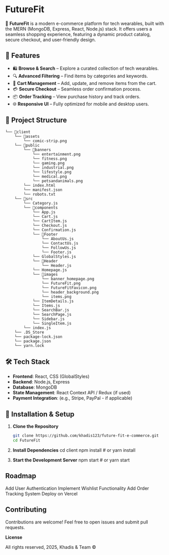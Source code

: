 # FutureFit

🚀 **FutureFit** is a modern e-commerce platform for tech wearables, built with the MERN (MongoDB, Express, React, Node.js) stack. It offers users a seamless shopping experience, featuring a dynamic product catalog, secure checkout, and user-friendly design.

## 📌 Features

- 🛍 **Browse & Search** – Explore a curated collection of tech wearables.
- 🔍 **Advanced Filtering** – Find items by categories and keywords.
- 🛒 **Cart Management** – Add, update, and remove items from the cart.
- 💳 **Secure Checkout** – Seamless order confirmation process.
- 📦 **Order Tracking** – View purchase history and track orders.
- 🌐 **Responsive UI** – Fully optimized for mobile and desktop users.

## 📁 Project Structure

```
└── 📁client
    └── 📁assets
        └── comic-strip.png
    └── 📁public
        └── 📁banners
            └── entertainment.png
            └── fitness.png
            └── gaming.png
            └── industrial.png
            └── lifestyle.png
            └── medical.png
            └── petsandanimals.png
        └── index.html
        └── manifest.json
        └── robots.txt
    └── 📁src
        └── Category.js
        └── 📁components
            └── App.js
            └── Cart.js
            └── CartItem.js
            └── Checkout.js
            └── Confirmation.js
            └── 📁Footer
                └── AboutUs.js
                └── ContactUs.js
                └── FollowUs.js
                └── Footer.js
            └── GlobalStyles.js
            └── 📁Header
                └── Header.js
            └── Homepage.js
            └── 📁images
                └── banner_homepage.png
                └── FutureFit.png
                └── FutureFitFavicon.png
                └── header_background.png
                └── items.png
            └── ItemDetails.js
            └── Items.js
            └── SearchBar.js
            └── SearchPage.js
            └── Sidebar.js
            └── SingleItem.js
        └── index.js
    └── .DS_Store
    └── package-lock.json
    └── package.json
    └── yarn.lock
```


## 🛠 Tech Stack

- **Frontend**: React, CSS (GlobalStyles)
- **Backend**: Node.js, Express
- **Database**: MongoDB
- **State Management**: React Context API / Redux (if used)
- **Payment Integration**: (e.g., Stripe, PayPal - if applicable)

## 🔧 Installation & Setup

1. **Clone the Repository**
   ```bash
   git clone https://github.com/khadis123/future-fit-e-commerce.git 
   cd FutureFit

2. **Install Dependencies**
cd client
npm install  # or yarn install

3. **Start the Development Server**
npm start  # or yarn start

## Roadmap

 Add User Authentication
 Implement Wishlist Functionality
 Add Order Tracking System
 Deploy on Vercel

## Contributing

Contributions are welcome! Feel free to open issues and submit pull requests.

**License**

All rights reserved, 2025, Khadis & Team ©
